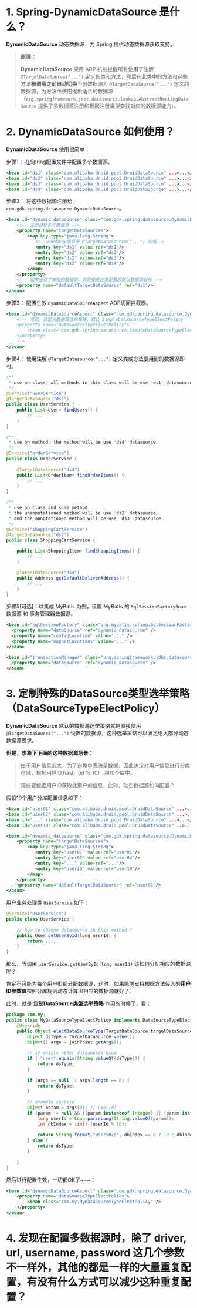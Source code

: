 # 1. Spring-DynamicDataSource 是什么？
**DynamicDataSource** 动态数据源，为 Spring 提供动态数据源获取支持。

> **原理：**
> 
> **DynamicDataSource** 采用 AOP 机制拦截所有使用了注解 `@TargetDataSource("...")` 定义的类和方法，然后在此类中的方法和这些方法**被调用之前自动切换**当前数据源为 `@TargetDataSource("...")` 定义的数据源，为方法中使用提供适合的数据源（`org.springframework.jdbc.datasource.lookup.AbstractRoutingDataSource` 提供了多数据源注册和根据注册类型查找对应的数据源能力）。


# 2. DynamicDataSource 如何使用？
**DynamicDataSource** 使用很简单：

步骤1： 在Spring配置文件中配置多个数据源。
```xml
<bean id="ds1" class="com.alibaba.druid.pool.DruidDataSource" ...>...</bean>
<bean id="ds2" class="com.alibaba.druid.pool.DruidDataSource" ...>...</bean>
<bean id="ds3" class="com.alibaba.druid.pool.DruidDataSource" ...>...</bean>
<bean id="ds4" class="com.alibaba.druid.pool.DruidDataSource" ...>...</bean>
```

步骤2： 将这些数据源注册给 `com.gdk.spring.datasource.DynamicDataSource`。
```xml
<bean id="dynamic_datasource" class="com.gdk.spring.datasource.DynamicDataSource">
    <!-- 注册目标多个数据源 -->
	<property name="targetDataSources">  
		<map key-type="java.lang.String">
		   <!--这里的key值将是 @TargetDataSource("...") 的值-->  
		   <entry key="ds1" value-ref="ds1"/> 
		   <entry key="ds2" value-ref="ds2"/>
		   <entry key="ds2" value-ref="ds3"/>
		   <entry key="ds2" value-ref="ds4"/>
		</map>  
    </property>
    <!-- 如果出现了未知的数据源，则将使用这里配置的默认数据源替代 -->
    <property name="defaultTargetDataSource" ref="ds1"/>  
</bean>
```

步骤3： 配置生效 `DynamicDataSourceAspect` AOP切面拦截器。
```xml
<bean id="dynamicDataSourceAspect" class="com.gdk.spring.datasource.DynamicDataSourceAspect">
	<!-- 可选，自定义数据源选举策略，默认 SimpleDataSourceTypeElectPolicy
	<property name="dataSourceTypeElectPolicy">
		<bean class="com.gdk.spring.datasource.SimpleDataSourceTypeElectPolicy" />
	</property>
	-->
</bean>
```

步骤4： 使用注解 `@TargetDatasource("...")` 定义类或方法要用到的数据源即可。
```java
/** 
 * use on class, all methods in this class will be use 'ds1' datasource.
 */
@Service("userService")
@TargetDataSource("ds1")
public class UserService {
    public List<User> findUsers() {
        // ...
    }
}
```

```java
/** 
 * use on method, the method will be use 'ds4' datasource.
 */
@Service("orderService")
public class OrderService {
    
    @TargetDataSource("ds4")
    public List<OrderItem> findOrderItems() {
        // ...
    }
}
```

```java
/** 
 * use on class and some method, 
 * the unannotationed method will be use 'ds2' datasource,
 * and the annotationed method will be use 'ds3' datasource.
 */
@Service("shoppingCartService")
@TargetDataSource("ds2")
public class ShoppingCartService {

    public List<ShoppingItem> findShoppingItems() {
        // ...
    }    

    @TargetDataSource("ds3")
    public Address getDefaultDeliverAddress() {
        // ...
    }
}

```
步骤5[可选]：以集成 MyBatis 为例，设置 MyBatis 的 `SqlSessionFactoryBean` 数据源 和 事务管理器数据源。
```xml
<bean id="sqlSessionFactory" class="org.mybatis.spring.SqlSessionFactoryBean">
  <property name="dataSource" ref="dynamic_datasource" />
  <property name="configLocation" value="..." />
  <property name="mapperLocations" value="..." />
</bean>

<bean id="transactionManager" class="org.springframework.jdbc.datasource.DataSourceTransactionManager">
  <property name="dataSource" ref="dynamic_datasource" />
</bean>
```


# 3. 定制特殊的DataSource类型选举策略（DataSourceTypeElectPolicy）
**DynamicDataSource** 默认的数据源选举策略就是直接使用 `@TargetDataSource("...")` 设置的数据源，这种选举策略可以满足绝大部分动态数据源要求。

**但是，想象下下面的这种数据源场景：**
> 由于用户信息庞大，为了避免单表海量数据，因此决定对用户信息进行分库存储，根据用户ID hash（id % 10） 到10个库中。
>
> 现在要根据用户ID获取此用户的信息，此时，动态数据源如何配置？

假设10个用户分库配置信息如下：
```xml
<bean id="user01" class="com.alibaba.druid.pool.DruidDataSource" ...>...</bean>
<bean id="user02" class="com.alibaba.druid.pool.DruidDataSource" ...>...</bean>
<bean id="..." class="com.alibaba.druid.pool.DruidDataSource" ...>...</bean>
<bean id="user10" class="com.alibaba.druid.pool.DruidDataSource" ..>...</bean>

<bean id="dynamic_datasource" class="com.gdk.spring.datasource.DynamicDataSource">
	<property name="targetDataSources">  
		<map key-type="java.lang.String">
		   <entry key="user01" value-ref="user01"/> 
		   <entry key="user02" value-ref="user02"/>
		   <entry key="..." value-ref="..."/>
		   <entry key="user10" value-ref="user10"/>
		</map>  
    </property>
    <property name="defaultTargetDataSource" ref="user01"/>  
</bean>
```
用户业务处理类 `UserService` 如下：
```java
@Service("userService")
public class UserService {
    
    // how to change datasource in this method ?
    public User getUserById(long userId) {
        return ...;
    }
}
```
那么，当调用 `userService.getUserById(long userId)` 该如何分配相应的数据源呢？

肯定不可能为每个用户ID都分配数据源，这时，如果能够支持根据方法传入的**用户ID参数值**按照分库规则动态计算出相应的数据源就好了。

此时，就是 **定制DataSource类型选举策略** 作用的时候了，看：
```java
package com.my;
public class MyDataSourceTypeElectPolicy implements DataSourceTypeElectPolicy {
    @Override
    public Object electDataSourceType(TargetDataSource targetDataSource, JoinPoint joinPoint) {
        Object dsType = targetDataSource.value();
        Object[] args = joinPoint.getArgs();
        
        // if exists other datasource used
        if (!"user".equals(String.valueOf(dsType))) {
            return dsType;
        }
        
        if (args == null || args.length == 0) {
            return dsType;
        }
        
        // example suppose
        Object param = args[0]; // userId?
        if (param != null && ((param instanceof Integer) || (param instanceof Long))) {
            long userId = Long.parseLong(String.valueOf(param));
            int dbIndex = (int) (userId % 10);
            
            return String.format("user%02d", dbIndex == 0 ? 10 : dbIndex);
        } else {
            return dsType; 
        }
        
    }
}

```
然后进行配置生效，一切都OK了~~~：
```xml
<bean id="dynamicDataSourceAspect" class="com.gdk.spring.datasource.DynamicDataSourceAspect">
	<property name="dataSourceTypeElectPolicy">
		<bean class="com.my.MyDataSourceTypeElectPolicy" />
	</property>
</bean>
```

# 4. 发现在配置多数据源时，除了 driver, url, username, password 这几个参数不一样外，其他的都是一样的大量重复配置，有没有什么方式可以减少这种重复配置？
